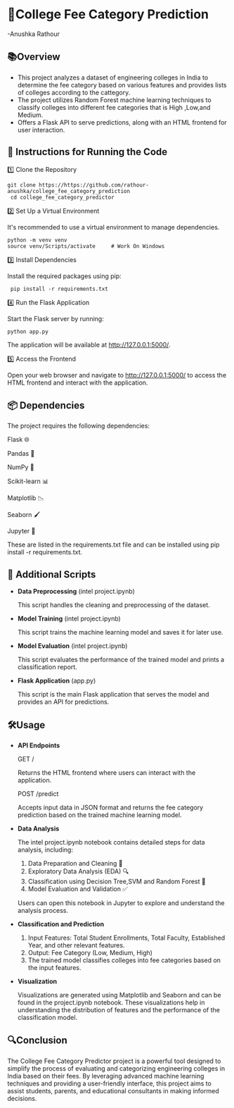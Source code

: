# 🏫College Fee Category Prediction

-Anushka Rathour

## 📚Overview

* This project analyzes a dataset of engineering colleges in India to determine the fee category based on various features and provides lists of colleges according to the cattegory.
* The project utilizes Random Forest machine learning techniques to classify colleges into different fee categories that is High ,Low,and Medium. 
* Offers a Flask API to serve predictions, along with an HTML frontend for user interaction.

## 🚀 Instructions for Running the Code

1️⃣ Clone the Repository
            
    git clone https://https://github.com/rathour-anushka/college_fee_category_prediction
     cd college_fee_category_predictor

2️⃣ Set Up a Virtual Environment
 
 It's recommended to use a virtual environment to manage dependencies.

    python -m venv venv
    source venv/Scripts/activate     # Work On Windows 

3️⃣ Install Dependencies

Install the required packages using pip:

     pip install -r requirements.txt

4️⃣ Run the Flask Application

Start the Flask server by running:

    python app.py

The application will be available at http://127.0.0.1:5000/.

5️⃣ Access the Frontend

Open your web browser and navigate to http://127.0.0.1:5000/ to access the HTML frontend and interact with the application.

## 📦 Dependencies

The project requires the following dependencies:

Flask 🌐

Pandas 🐼

NumPy 🔢

Scikit-learn 📊

Matplotlib 📉

Seaborn 🖌️

Jupyter 📓

These are listed in the requirements.txt file and can be installed using pip install -r requirements.txt.

## 🔧 Additional Scripts

- **Data Preprocessing** (intel project.ipynb)
  
  This script handles the cleaning and preprocessing of the dataset.

- **Model Training** (intel project.ipynb)

    This script trains the machine learning model and saves it for later use.

- **Model Evaluation** (intel project.ipynb)

   This script evaluates the performance of the trained model and prints a classification report.

- **Flask Application** (app.py)

   This script is the main Flask application that serves the model and provides an API for predictions.

## 🛠️Usage

- **API Endpoints**

  GET /

  Returns the HTML frontend where users can interact with the application.

  POST /predict

  Accepts input data in JSON format and returns the fee category prediction based on the trained 
  machine learning model.

- **Data Analysis**

  The intel project.ipynb notebook contains detailed steps for data analysis, including:

  1. Data Preparation and Cleaning 🧹
  2. Exploratory Data Analysis (EDA) 🔍
  3.  Classification using Decision Tree,SVM and Random Forest 🌳
  4. Model Evaluation and Validation ✅
  
  Users can open this notebook in Jupyter to explore and understand the analysis process.

- **Classification and Prediction**
  1. Input Features: Total Student Enrollments, Total Faculty, Established Year, and other relevant features.
  2. Output: Fee Category (Low, Medium, High)
  3. The trained model classifies colleges into fee categories based on the input features.
  
- **Visualization**

  Visualizations are generated using Matplotlib and Seaborn and can be found in the project.ipynb 
  notebook. These visualizations help in understanding the distribution of features and the 
  performance of the classification model.

 ##  🔍Conclusion

The College Fee Category Predictor project is a powerful tool designed to simplify the process of evaluating and categorizing engineering colleges in India based on their fees. By leveraging advanced machine learning techniques and providing a user-friendly interface, this project aims to assist students, parents, and educational consultants in making informed decisions.
 
